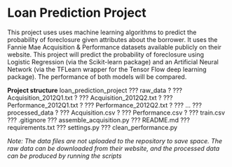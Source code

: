 Loan Prediction Project
===

This project uses uses machine learning algorithms to predict the probability of foreclosure given 
attributes about the borrower. It uses the Fannie Mae Acquisition & Performance datasets available
publicly on their website. This project will predict the probability of foreclosure using Logistic
Regression (via the Scikit-learn package) and an Artificial Neural Network (via the TFLearn wrapper
for the Tensor Flow deep learning package). The performance of both models will be compared.


**Project structure**
loan_prediction_project
??? raw_data
?   ??? Acquisition_2012Q1.txt
?   ??? Acquisition_2012Q2.txt
?   ??? Performance_2012Q1.txt
?   ??? Performance_2012Q2.txt
?   ??? ...
??? processed_data
?   ??? Acquisition.csv
?   ??? Performance.csv
?   ??? train.csv
??? .gitignore
??? assemble_acquisition.py
??? README.md
??? requirements.txt
??? settings.py
??? clean_performance.py

_Note: The data files are not uploaded to the repository to save space. The raw data can be downloaded
from their website, and the processed data can be produced by running the scripts_